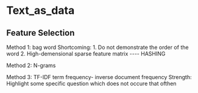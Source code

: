 # Text_as_data
## Feature Selection
Method 1: bag word
Shortcoming: 1. Do not demonstrate the order of the word
2. High-demensional sparse feature matrix ---- HASHING

Method 2: N-grams

Method 3: TF-IDF term frequency- inverse document frequency
Strength: Highlight some specific question which does not occure that ofthen

